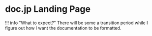 # doc.jp Landing Page

!!! info "What to expect?"
    There will be some a transition period while I figure out how I want the documentation to be formatted.
